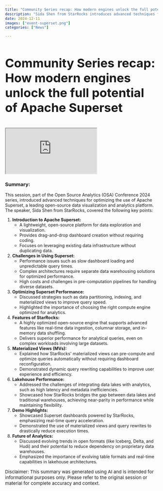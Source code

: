 ```yaml
---
title: "Community Series recap: How modern engines unlock the full potential of Apache Superset"
description: "Sida Shen from StarRocks introduces advanced techniques for optimizing the use of Apache Superset, a leading open-source data visualization and analytics platform."
date: 2024-12-11
images: ["event-superset.png"]
categories: ["News"]

---
```


<div class="py-3">
  <div class="row">
  <div class="col-12 pb-3 pe-lg-5">
    <h1 style="font-size:2.5rem;padding-bottom:15px">Community Series recap: How modern engines unlock the full potential of Apache Superset</h1>
    <div class="ratio ratio-16x9" style="max-width:890px;">
     <iframe src="https://www.youtube.com/embed/He52l9ra1MY" allowfullscreen></iframe>
    </div>
  </div>
</div>
</div>


<h3>Summary:</h3>
<p>This session, part of the Open Source Analytics (OSA) Conference 2024 series, introduced advanced techniques for optimizing the use of Apache Superset, a leading open-source data visualization and analytics platform. The speaker, Sida Shen from StarRocks, covered the following key points:
</p>
<ol>
  <li><b>Introduction to Apache Superset:</b>
    <ul>
      <li>A lightweight, open-source platform for data exploration and visualization.</li>
      <li>Provides drag-and-drop dashboard creation without requiring coding.</li>
      <li>Focuses on leveraging existing data infrastructure without duplicating data.</li>
    </ul>
  </li>
  <li><b>Challenges in Using Superset:</b>
    <ul>
      <li>Performance issues such as slow dashboard loading and unpredictable query times.</li>
      <li>Complex architectures require separate data warehousing solutions for optimized performance.</li>
      <li>High costs and challenges in pre-computation pipelines for handling diverse datasets.</li>
    </ul>
  </li>
  <li><b>Optimizing Superset Performance:</b>
    <ul>
      <li>Discussed strategies such as data partitioning, indexing, and materialized views to improve query speed.</li>
      <li>Highlighted the importance of choosing the right compute engine optimized for analytics.</li>
    </ul>
  </li>
  <li><b>Features of StarRocks:</b>
    <ul>
      <li>A highly optimized open-source engine that supports advanced features like real-time data ingestion, columnar storage, and in-memory data shuffling.</li>
      <li>Delivers superior performance for analytical queries, even on complex workloads involving large datasets.</li>
    </ul>
  </li>
  <li><b>Materialized Views (MVs):</b>
    <ul>
      <li>Explained how StarRocks' materialized views can pre-compute and optimize queries automatically without requiring dashboard reconfiguration.</li>
      <li>Demonstrated dynamic query rewriting capabilities to improve user experience and efficiency.</li>
    </ul>
  </li>
  <li><b>Lakehouse Performance:</b>
    <ul>
      <li>Addressed the challenges of integrating data lakes with analytics, such as high latency and metadata inefficiencies.</li>
      <li>Showcased how StarRocks bridges the gap between data lakes and traditional warehouses, achieving near-parity in performance while maintaining flexibility.</li>
    </ul>
  </li>
  <li><b>Demo Highlights:</b>
    <ul>
      <li>Showcased Superset dashboards powered by StarRocks, emphasizing real-time query acceleration.</li>
      <li>Demonstrated the use of materialized views and query rewrites to drastically reduce execution times.</li>
    </ul>
  </li>
  <li><b>Future of Analytics:</b>
    <ul>
      <li>Discussed evolving trends in open formats (like Iceberg, Delta, and Hudi) and their potential to reduce dependency on proprietary data warehouses.</li>
      <li>Emphasized the importance of evolving table formats and real-time capabilities in lakehouse architectures.</li>
    </ul>
  </li>
</ol>


<p style="font-size:15px;">Disclaimer: This summary was generated using AI and is intended for informational purposes only. Please refer to the original session or material for complete accuracy and context.</p><br />
